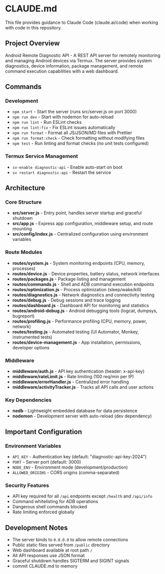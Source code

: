 # CLAUDE.md

This file provides guidance to Claude Code (claude.ai/code) when working with code in this repository.

## Project Overview

Android Remote Diagnostic API - A REST API server for remotely monitoring and managing Android devices via Termux. The server provides system diagnostics, device information, package management, and remote command execution capabilities with a web dashboard.

## Commands

### Development
- `npm start` - Start the server (runs src/server.js on port 3000)
- `npm run dev` - Start with nodemon for auto-reload
- `npm run lint` - Run ESLint checks
- `npm run lint:fix` - Fix ESLint issues automatically
- `npm run format` - Format all JS/JSON/MD files with Prettier
- `npm run format:check` - Check formatting without modifying files
- `npm test` - Run linting and format checks (no unit tests configured)

### Termux Service Management
- `sv-enable diagnostic-api` - Enable auto-start on boot
- `sv restart diagnostic-api` - Restart the service

## Architecture

### Core Structure
- **src/server.js** - Entry point, handles server startup and graceful shutdown
- **src/app.js** - Express app configuration, middleware setup, and route mounting
- **src/config/index.js** - Centralized configuration using environment variables

### Route Modules
- **routes/system.js** - System monitoring endpoints (CPU, memory, processes)
- **routes/device.js** - Device properties, battery status, network interfaces
- **routes/packages.js** - Package listing and management
- **routes/commands.js** - Shell and ADB command execution endpoints
- **routes/optimization.js** - Process optimization (sleep/wake/kill)
- **routes/diagnostics.js** - Network diagnostics and connectivity testing
- **routes/debug.js** - Debug sessions and trace logging
- **routes/dashboard.js** - Dashboard API for monitoring and statistics
- **routes/android-debug.js** - Android debugging tools (logcat, dumpsys, bugreport)
- **routes/profiling.js** - Performance profiling (CPU, memory, power, network)
- **routes/testing.js** - Automated testing (UI Automator, Monkey, instrumented tests)
- **routes/device-management.js** - App installation, permissions, developer options

### Middleware
- **middleware/auth.js** - API key authentication (header: x-api-key)
- **middleware/rateLimit.js** - Rate limiting (100 req/min per IP)
- **middleware/errorHandler.js** - Centralized error handling
- **middleware/activityTracker.js** - Tracks all API calls and user actions

### Key Dependencies
- **nedb** - Lightweight embedded database for data persistence
- **nodemon** - Development server with auto-reload (dev dependency)

## Important Configuration

### Environment Variables
- `API_KEY` - Authentication key (default: "diagnostic-api-key-2024")
- `PORT` - Server port (default: 3000)
- `NODE_ENV` - Environment mode (development/production)
- `ALLOWED_ORIGINS` - CORS origins (comma-separated)

### Security Features
- API key required for all `/api` endpoints except `/health` and `/api/info`
- Command whitelisting for ADB operations
- Dangerous shell commands blocked
- Rate limiting enforced globally

## Development Notes

- The server binds to `0.0.0.0` to allow remote connections
- Public static files served from `/public` directory
- Web dashboard available at root path `/`
- All API responses use JSON format
- Graceful shutdown handles SIGTERM and SIGINT signals
- commit CLAUDE.md to memory